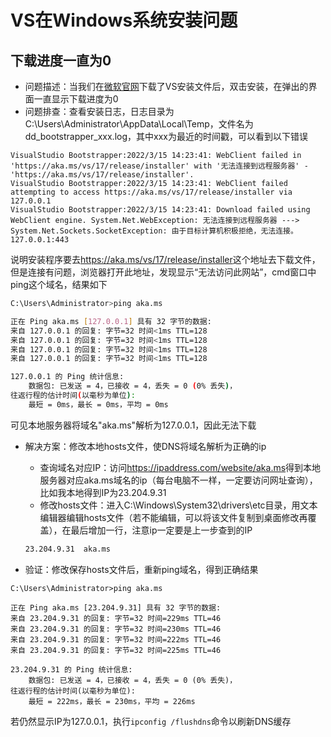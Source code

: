 # VS在Windows系统安装问题

## 下载进度一直为0

- 问题描述：当我们在[微软官网](https://visualstudio.microsoft.com/)下载了VS安装文件后，双击安装，在弹出的界面一直显示下载进度为0
- 问题排查：查看安装日志，日志目录为C:\Users\Administrator\AppData\Local\Temp，文件名为dd_bootstrapper_xxx.log，其中xxx为最近的时间戳，可以看到以下错误

```text
VisualStudio Bootstrapper:2022/3/15 14:23:41: WebClient failed in 'https://aka.ms/vs/17/release/installer' with '无法连接到远程服务器' - 'https://aka.ms/vs/17/release/installer'.
VisualStudio Bootstrapper:2022/3/15 14:23:41: WebClient failed attempting to access https://aka.ms/vs/17/release/installer via 127.0.0.1
VisualStudio Bootstrapper:2022/3/15 14:23:41: Download failed using WebClient engine. System.Net.WebException: 无法连接到远程服务器 ---> System.Net.Sockets.SocketException: 由于目标计算机积极拒绝，无法连接。 127.0.0.1:443
```

说明安装程序要去<https://aka.ms/vs/17/release/installer>这个地址去下载文件，但是连接有问题，浏览器打开此地址，发现显示“无法访问此网站”，cmd窗口中ping这个域名，结果如下

```bash
C:\Users\Administrator>ping aka.ms

正在 Ping aka.ms [127.0.0.1] 具有 32 字节的数据:
来自 127.0.0.1 的回复: 字节=32 时间<1ms TTL=128
来自 127.0.0.1 的回复: 字节=32 时间<1ms TTL=128
来自 127.0.0.1 的回复: 字节=32 时间<1ms TTL=128
来自 127.0.0.1 的回复: 字节=32 时间<1ms TTL=128

127.0.0.1 的 Ping 统计信息:
    数据包: 已发送 = 4，已接收 = 4，丢失 = 0 (0% 丢失)，
往返行程的估计时间(以毫秒为单位):
    最短 = 0ms，最长 = 0ms，平均 = 0ms
```

可见本地服务器将域名"aka.ms"解析为127.0.0.1，因此无法下载

- 解决方案：修改本地hosts文件，使DNS将域名解析为正确的ip
  - 查询域名对应IP：访问<https://ipaddress.com/website/aka.ms>得到本地服务器对应aka.ms域名的ip（每台电脑不一样，一定要访问网址查询），比如我本地得到IP为23.204.9.31
  - 修改hosts文件：进入C:\Windows\System32\drivers\etc目录，用文本编辑器编辑hosts文件（若不能编辑，可以将该文件复制到桌面修改再覆盖），在最后增加一行，注意ip一定要是上一步查到的IP

  ```bash
  23.204.9.31  aka.ms
  ```

- 验证：修改保存hosts文件后，重新ping域名，得到正确结果

```text
C:\Users\Administrator>ping aka.ms

正在 Ping aka.ms [23.204.9.31] 具有 32 字节的数据:
来自 23.204.9.31 的回复: 字节=32 时间=229ms TTL=46
来自 23.204.9.31 的回复: 字节=32 时间=230ms TTL=46
来自 23.204.9.31 的回复: 字节=32 时间=222ms TTL=46
来自 23.204.9.31 的回复: 字节=32 时间=225ms TTL=46

23.204.9.31 的 Ping 统计信息:
    数据包: 已发送 = 4，已接收 = 4，丢失 = 0 (0% 丢失)，
往返行程的估计时间(以毫秒为单位):
    最短 = 222ms，最长 = 230ms，平均 = 226ms
```

若仍然显示IP为127.0.0.1，执行`ipconfig /flushdns`命令以刷新DNS缓存
